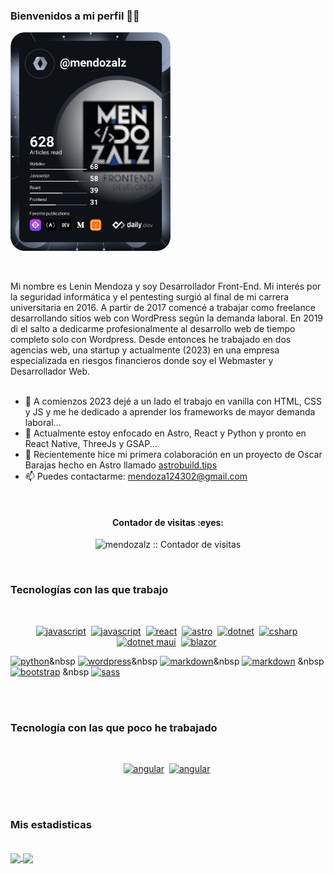### Bienvenidos a mi perfil ✌🏼 


<a href="https://app.daily.dev/DailyDevTips"><img src="https://github.com/mendozalz/mendozalz/blob/main/devcard.svg" width="256" alt="Lenin Mendoza Dev Card"/></a>
                                                     
<br>

<p width="256">
Mi nombre es Lenin Mendoza y soy Desarrollador Front-End.
Mi interés por la seguridad informática y el pentesting surgió al final de mi carrera universitaria en 2016. A partir de 2017 comencé a trabajar como freelance desarrollando sitios web con WordPress según la demanda laboral. En 2019 di el salto a dedicarme profesionalmente al desarrollo web de tiempo completo solo con Wordpress. Desde entonces he trabajado en dos agencias web, una startup y actualmente (2023) en una empresa especializada en riesgos financieros donde soy el Webmaster y Desarrollador Web.<br><br>


- 🔭 A comienzos 2023 dejé a un lado el trabajo en vanilla con HTML, CSS y JS y me he dedicado a aprender los frameworks de mayor demanda laboral...
- 🌱  Actualmente estoy enfocado en Astro, React y Python y pronto en React Native, ThreeJs y GSAP...
- 👯 Recientemente hice mi primera colaboración en un proyecto de Oscar Barajas hecho en Astro llamado <a href="https://astro-tips.netlify.app/">astrobuild.tips</a>
- 📫 Puedes contactarme: <a href="mailto:mendoza124302@gmail.com">mendoza124302@gmail.com</a>
</p>

<br>

<h4 align="center">Contador de visitas :eyes:</h4>

<p align="center"><img src="https://profile-counter.glitch.me/{mendozalz}/count.svg" alt="mendozalz :: Contador de visitas" /></p>

<br>

### Tecnologías con las que trabajo

<br>

<p align="center">
<a href="https://github.com/mendozal"><img src="https://img.shields.io/badge/JS-F7E018.svg?style=for-the-badge&logo=javascript&logoColor=F7E018&labelColor=000000" alt="javascript"></a>&nbsp
 <a href="https://github.com/mendozal"><img src="https://img.shields.io/badge/ts-007ACC.svg?style=for-the-badge&logo=typescript&logoColor=007ACC&labelColor=000000" alt="javascript"></a>&nbsp
 <a href="https://github.com/mendozalz"><img src="https://img.shields.io/badge/react-5ED3F3.svg?style=for-the-badge&logo=react&logoColor=5ED3F3&labelColor=000000" alt="react"></a>&nbsp
 <a href="https://github.com/mendozalz"><img src="https://img.shields.io/badge/astro-D34B05.svg?style=for-the-badge&logo=astro&logoColor=D34B05&labelColor=000000" alt="astro"></a>&nbsp
<a href="https://github.com/mendozalz"><img src="https://img.shields.io/badge/.NET-512BD4.svg?style=for-the-badge&logo=dotnet&logoColor=512BD4&labelColor=ffffff" alt="dotnet"></a>&nbsp
<a href="https://github.com/mendozalz"><img src="https://img.shields.io/badge/C%23-239120.svg?style=for-the-badge&logo=c-sharp&logoColor=239120&labelColor=ffffff" alt="csharp"></a>&nbsp
<a href="https://github.com/mendozalz"><img src="https://img.shields.io/badge/.NET%20MAUI-512BD4.svg?style=for-the-badge&logo=dotnet&logoColor=512BD4&labelColor=ffffff" alt="dotnet maui"></a>&nbsp
<a href="https://github.com/mendozalz"><img src="https://img.shields.io/badge/Blazor-512BD4.svg?style=for-the-badge&logo=blazor&logoColor=512BD4&labelColor=ffffff" alt="blazor"></a>&nbsp
  
  <a href="https://github.com/mendozalz"><img src="https://img.shields.io/badge/python-3670A0.svg?style=for-the-badge&logo=python&logoColor=ffdd54&labelColor=000000" alt="python"></a>&nbsp
 <a href="https://github.com/mendozalz"><img src="https://img.shields.io/badge/WordPress-117AC9.svg?style=for-the-badge&logo=WordPress&logoColor=117AC9&labelColor=000000" alt="wordpress"></a>&nbsp
 <a href="https://github.com/mendozalz"><img src="https://img.shields.io/badge/markdown-ffffff.svg?style=for-the-badge&logo=markdown&logoColor=ffffff&labelColor=000000" alt="markdown"></a>&nbsp
 <a href="https://github.com/mendozalz"><img src="https://img.shields.io/badge/tailwind-06B6D4.svg?style=for-the-badge&logo=tailwindcss&logoColor=06B6D4&labelColor=ffffff" alt="markdown"></a> &nbsp
 <a href="https://github.com/mendozalz"><img src="https://img.shields.io/badge/bootstrap-%238511FA.svg?style=for-the-badge&logo=bootstrap&logoColor=8511fa&labelColor=ffffff" alt="bootstrap"></a>
  &nbsp 
  <a href="https://github.com/mendozalz"><img src="https://img.shields.io/badge/SASS-hotpink.svg?style=for-the-badge&logo=SASS&logoColor=ff69b4&labelColor=ffffff" alt="sass"></a> 
  
</p><br>
<br>

### Tecnología con las que poco he trabajado

<br>

<p align="center">
 <a href="https://github.com/mendozalz"><img src="https://img.shields.io/badge/angular-DD0031.svg?style=for-the-badge&logo=angular&logoColor=DD0031&labelColor=000000" alt="angular"></a>&nbsp
 <a href="https://github.com/mendozalz"><img src="https://img.shields.io/badge/threejs-000000.svg?style=for-the-badge&logo=three.js&logoColor=000000&labelColor=ffffff" alt="angular"></a>&nbsp
  
</p><br>

<br>

### Mis estadisticas

<br>

<a href="https://github.com/mendozalz/github-readme-stats">
  <img height=200 align="center" src="https://github-readme-stats.vercel.app/api?username=mendozalz" />
</a>
<a href="https://github.com/mendozalz/convoychat">
  <img height=200 align="center" src="https://github-readme-stats.vercel.app/api/top-langs?username=mendozalz&layout=compact&langs_count=8&card_width=320" />
</a>



<br></br>
